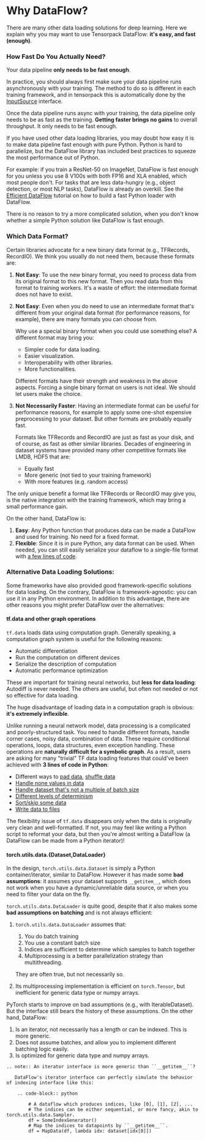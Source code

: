 
# Why DataFlow?

There are many other data loading solutions for deep learning.
Here we explain why you may want to use Tensorpack DataFlow:
**it's easy, and fast (enough)**.

### How Fast Do You Actually Need?

Your data pipeline **only needs to be fast enough**.

In practice, you should always first make sure your data pipeline runs
asynchronously with your training.
The method to do so is different in each training framework,
and in tensorpack this is automatically done by the [InputSource](../extend/input-source.md)
interface.

Once the data pipeline runs async with your training,
the data pipeline only needs to be as fast as the training.
**Getting faster brings no gains** to overall throughput.
It only needs to be fast enough.

If you have used other data loading libraries, you may doubt
how easy it is to make data pipeline fast enough with pure Python.
Python is hard to parallelize,
but the DataFlow library has included best practices to squeeze the most
performance out of Python.

For example: if you train a ResNet-50 on ImageNet,
DataFlow is fast enough for you unless you use
8 V100s with both FP16 and XLA enabled, which most people don't.
For tasks that are less data-hungry (e.g., object detection, or most NLP tasks),
DataFlow is already an overkill.
See the [Efficient DataFlow](../efficient-dataflow.md) tutorial on how
to build a fast Python loader with DataFlow.

There is no reason to try a more complicated solution,
when you don't know whether a simple Python solution like DataFlow is fast enough.

### Which Data Format?

Certain libraries advocate for a new binary data format (e.g., TFRecords, RecordIO).
We think you usually do not need them, because these formats are:

1. **Not Easy**: To use the new binary format,
	 you need to process data from its original format to this new format.
   Then you read data from this format to training workers.
	 It's a waste of effort: the intermediate format does not have to exist.

1. **Not Easy**: Even when you do need to use an intermediate format that's different from your
	 original data format
	(for performance reasons, for example), there are many formats you can choose from.

	 Why use a special binary format when you could use something else?
	 A different format may bring you:

	 * Simpler code for data loading.
	 * Easier visualization.
	 * Interoperability with other libraries.
	 * More functionalities.

	 Different formats have their strength and weakness in the above aspects.
	 Forcing a single binary format on users is not ideal.
	 We should let users make the choice.

1. **Not Necessarily Faster**:
	Having an intermediate format can be useful for performance reasons,
	for example to apply some one-shot expensive preprocessing to your dataset.
	But other formats are probably equally fast.

	Formats like TFRecords and RecordIO are just as fast as your disk, and of course,
	as fast as other similar libraries.
	Decades of engineering in dataset systems have provided
	many other competitive formats like LMDB, HDF5 that are:
	* Equally fast
	* More generic (not tied to your training framework)
	* With more features (e.g. random access)

  The only unique benefit a format like TFRecords or RecordIO may give you,
  is the native integration with the training framework, which may bring a
  small performance gain.

On the other hand, DataFlow is:

1. **Easy**: Any Python function that produces data can be made a DataFlow and
   used for training. No need for a fixed format.
1. **Flexible**: Since it is in pure Python, any data format can be used.
   When needed, you can still easily serialize your dataflow to a single-file
   format with
   [a few lines of code](../../modules/dataflow.html#tensorpack.dataflow.LMDBSerializer).


### Alternative Data Loading Solutions:

Some frameworks have also provided good framework-specific solutions for data loading.
On the contrary, DataFlow is framework-agnostic: you can use it in any Python environment.
In addition to this advantage, there are other reasons you might prefer DataFlow over the alternatives:

#### tf.data and other graph operations

`tf.data` loads data using computation graph.
Generally speaking, a computation graph system is useful for the following reasons:

* Automatic differentiation
* Run the computation on different devices
* Serialize the description of computation
* Automatic performance optimization

These are important for training neural networks, but **less for data loading**:
Autodiff is never needed. The others are useful, but often not needed or not so effective
for data loading.

The huge disadvantage of loading data in a computation graph is obvious:
__it's extremely inflexible__.

Unlike running a neural network model, data processing is a complicated and poorly-structured task.
You need to handle different formats, handle corner cases, noisy data, combination of data.
These require conditional operations, loops, data structures, even exception handling.
These operations are __naturally difficult for a symbolic graph__.
As a result, users are asking for many "trivial" TF data loading features that could've been achieved with __3 lines of code in Python__:
* Different ways to [pad data](https://github.com/tensorflow/tensorflow/issues/13969), [shuffle data](https://github.com/tensorflow/tensorflow/issues/14518)
* [Handle none values in data](https://github.com/tensorflow/tensorflow/issues/13865)
* [Handle dataset that's not a multiple of batch size](https://github.com/tensorflow/tensorflow/issues/13745)
* [Different levels of determinism](https://github.com/tensorflow/tensorflow/issues/13932)
* [Sort/skip some data](https://github.com/tensorflow/tensorflow/issues/14250)
* [Write data to files](https://github.com/tensorflow/tensorflow/issues/15014)

The flexibility issue of `tf.data` disappears only when the data is originally very clean and well-formatted.
If not, you may feel like writing a Python script to reformat your data, but then you're
almost writing a DataFlow (a DataFlow can be made from a Python iterator)!

#### torch.utils.data.{Dataset,DataLoader}

In the design, `torch.utils.data.Dataset` is simply a Python container/iterator, similar to DataFlow.
However it has made some **bad assumptions**:
it assumes your dataset supports `__getitem__`,
which does not work when you have a dynamic/unreliable data source,
or when you need to filter your data on the fly.

`torch.utils.data.DataLoader` is quite good, despite that it also makes some
**bad assumptions on batching** and is not always efficient:

1. `torch.utils.data.DataLoader` assumes that:
   1. You do batch training
   1. You use a constant batch size
   1. Indices are sufficient to determine which samples to batch together
   1. Multiprocessing is a better parallelization strategy than multithreading.

   They are often true, but not necessarily so.

2. Its multiprocessing implementation is efficient on `torch.Tensor`,
   but inefficient for generic data type or numpy arrays.

PyTorch starts to improve on bad assumptions (e.g., with IterableDataset).
But the interface still bears the history of these assumptions.
On the other hand, DataFlow:

1. Is an iterator, not necessarily has a length or can be indexed. This is more generic.
2. Does not assume batches, and allow you to implement different batching logic easily.
3. Is optimized for generic data type and numpy arrays.


```eval_rst
.. note:: An iterator interface is more generic than ``__getitem__``?

   DataFlow's iterator interface can perfectly simulate the behavior of indexing interface like this:

    .. code-block:: python

        # A dataflow which produces indices, like [0], [1], [2], ...
        # The indices can be either sequential, or more fancy, akin to torch.utils.data.Sampler.
        df = SomeIndexGenerator()
        # Map the indices to datapoints by ``__getitem__``.
        df = MapData(df, lambda idx: dataset[idx[0]])
```
